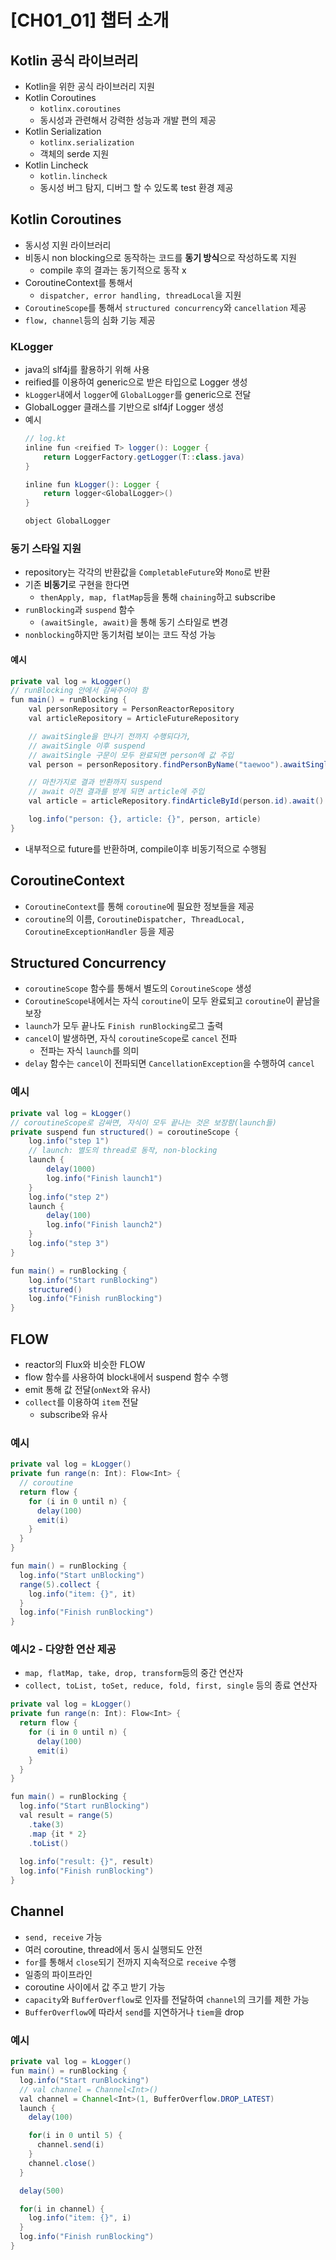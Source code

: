 # [CH01_01] 챕터 소개

## Kotlin 공식 라이브러리
- Kotlin을 위한 공식 라이브러리 지원
- Kotlin Coroutines
  - `kotlinx.coroutines`
  - 동시성과 관련해서 강력한 성능과 개발 편의 제공
- Kotlin Serialization
  - `kotlinx.serialization`
  - 객체의 serde 지원
- Kotlin Lincheck
  - `kotlin.lincheck`
  - 동시성 버그 탐지, 디버그 할 수 있도록 test 환경 제공

## Kotlin Coroutines
- 동시성 지원 라이브러리
- 비동시 non blocking으로 동작하는 코드를 **동기 방식**으로 작성하도록 지원
  - compile 후의 결과는 동기적으로 동작 x
- CoroutineContext를 통해서
  - `dispatcher, error handling, threadLocal`을 지원
- `CoroutineScope`를 통해서 `structured concurrency`와 `cancellation` 제공
- `flow, channel`등의 심화 기능 제공

### KLogger
- java의 slf4j를 활용하기 위해 사용
- reified를 이용하여 generic으로 받은 타입으로 Logger 생성
- `kLogger`내에서 `logger`에 `GlobalLogger`를 generic으로 전달
- GlobalLogger 클래스를 기반으로 slf4jf Logger 생성
- 예시
    ```java
    // log.kt
    inline fun <reified T> logger(): Logger {
        return LoggerFactory.getLogger(T::class.java)
    }

    inline fun kLogger(): Logger {
        return logger<GlobalLogger>()
    }

    object GlobalLogger
    ```

### 동기 스타일 지원
- repository는 각각의 반환값을 `CompletableFuture`와 `Mono`로 반환
- 기존 **비동기**로 구현을 한다면
  - `thenApply, map, flatMap`등을 통해 `chaining`하고 subscribe
- `runBlocking`과 `suspend` 함수
  - `(awaitSingle, await)`을 통해 동기 스타일로 변경
- `nonblocking`하지만 동기처럼 보이는 코드 작성 가능

#### 예시
```java
private val log = kLogger()
// runBlocking 안에서 감싸주어야 함
fun main() = runBlocking {
    val personRepository = PersonReactorRepository
    val articleRepository = ArticleFutureRepository

    // awaitSingle을 만나기 전까지 수행되다가,
    // awaitSingle 이후 suspend
    // awaitSingle 구문이 모두 완료되면 person에 값 주입
    val person = personRepository.findPersonByName("taewoo").awaitSingle()

    // 마찬가지로 결과 반환까지 suspend
    // await 이전 결과를 받게 되면 article에 주입
    val article = articleRepository.findArticleById(person.id).await()

    log.info("person: {}, article: {}", person, article)
}
```
- 내부적으로 future를 반환하며, compile이후 비동기적으로 수행됨

## CoroutineContext
- `CoroutineContext`를 통해 `coroutine`에 필요한 정보들을 제공
- `coroutine`의 이름, `CoroutineDispatcher, ThreadLocal, CoroutineExceptionHandler` 등을 제공

## Structured Concurrency
- `coroutineScope` 함수를 통해서 별도의 `CoroutineScope` 생성
- `CoroutineScope`내에서는 자식 `coroutine`이 모두 완료되고 `coroutine`이 끝남을 보장
- `launch`가 모두 끝나도 `Finish runBlocking`로그 출력
- `cancel`이 발생하면, 자식 `coroutineScope`로 `cancel` 전파
  - 전파는 자식 `launch`를 의미
- `delay` 함수는 `cancel`이 전파되면 `CancellationException`을 수행하여 `cancel`

### 예시
```java
private val log = kLogger()
// coroutineScope로 감싸면, 자식이 모두 끝나는 것은 보장함(launch들)
private suspend fun structured() = coroutineScope {
    log.info("step 1")
    // launch: 별도의 thread로 동작, non-blocking
    launch {
        delay(1000)
        log.info("Finish launch1")
    }
    log.info("step 2")
    launch {
        delay(100)
        log.info("Finish launch2")
    }
    log.info("step 3")
}

fun main() = runBlocking {
    log.info("Start runBlocking")
    structured()
    log.info("Finish runBlocking")
}
```

## FLOW
- reactor의 Flux와 비슷한 FLOW
- flow 함수를 사용하여 block내에서 suspend 함수 수행
- emit 통해 값 전달(`onNext`와 유사)
- `collect`를 이용하여 `item` 전달
  - subscribe와 유사

### 예시
```java
private val log = kLogger()
private fun range(n: Int): Flow<Int> {
  // coroutine
  return flow {
    for (i in 0 until n) {
      delay(100)
      emit(i)
    }
  }
}

fun main() = runBlocking {
  log.info("Start unBlocking")
  range(5).collect {
    log.info("item: {}", it)
  }
  log.info("Finish runBlocking")
}
```

### 예시2 - 다양한 연산 제공
- `map, flatMap, take, drop, transform`등의 중간 연산자
- `collect, toList, toSet, reduce, fold, first, single` 등의 종료 연산자
```java
private val log = kLogger()
private fun range(n: Int): Flow<Int> {
  return flow {
    for (i in 0 until n) {
      delay(100)
      emit(i)
    }
  }
}

fun main() = runBlocking {
  log.info("Start runBlocking")
  val result = range(5)
    .take(3)
    .map {it * 2}
    .toList()
  
  log.info("result: {}", result)
  log.info("Finish runBlocking")
}
```

## Channel
- `send, receive` 가능
- 여러 coroutine, thread에서 동시 실행되도 안전
- `for`를 통해서 `close`되기 전까지 지속적으로 `receive` 수행
- 일종의 파이프라인
- coroutine 사이에서 값 주고 받기 가능
- `capacity`와 `BufferOverflow`로 인자를 전달하여 `channel`의 크기를 제한 가능
- `BufferOverflow`에 따라서 `send`를 지연하거나 `tiem`을 drop

### 예시
```java
private val log = kLogger()
fun main() = runBlocking {
  log.info("Start runBlocking")
  // val channel = Channel<Int>()
  val channel = Channel<Int>(1, BufferOverflow.DROP_LATEST)
  launch {
    delay(100)

    for(i in 0 until 5) {
      channel.send(i)
    }
    channel.close()
  }

  delay(500)

  for(i in channel) {
    log.info("item: {}", i)
  }
  log.info("Finish runBlocking")
}
```
